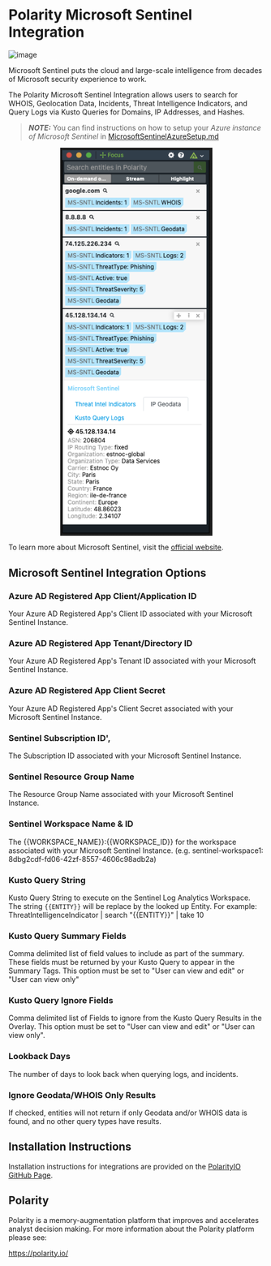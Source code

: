# Polarity Microsoft Sentinel Integration

![image](https://img.shields.io/badge/status-beta-green.svg)

Microsoft Sentinel puts the cloud and large-scale intelligence from decades of Microsoft security experience to work. 

The Polarity Microsoft Sentinel Integration allows users to search for WHOIS, Geolocation 
Data, Incidents, Threat Intelligence Indicators, and Query Logs via Kusto Queries for Domains, IP Addresses, and Hashes.

> ***NOTE:*** You can find instructions on how to setup your _Azure instance of Microsoft Sentinel_ in [MicrosoftSentinelAzureSetup.md](./MicrosoftSentinelAzureSetup.md)

<div style="display:flex; justify-content:center; align-items: flex-start;">
  <img width="300" alt="Integration Example Search" src="./assets/integration-example.png">
</div>

To learn more about Microsoft Sentinel, visit the [official website](https://azure.microsoft.com/en-us/products/microsoft-sentinel/).


## Microsoft Sentinel Integration Options
### Azure AD Registered App Client/Application ID
Your Azure AD Registered App's Client ID associated with your Microsoft Sentinel Instance.

### Azure AD Registered App Tenant/Directory ID
Your Azure AD Registered App's Tenant ID associated with your Microsoft Sentinel Instance.

### Azure AD Registered App Client Secret
Your Azure AD Registered App's Client Secret associated with your Microsoft Sentinel Instance.

### Sentinel Subscription ID',
The Subscription ID associated with your Microsoft Sentinel Instance.

### Sentinel Resource Group Name
The Resource Group Name associated with your Microsoft Sentinel Instance.

### Sentinel Workspace Name & ID
The {{WORKSPACE_NAME}}:{{WORKSPACE_ID}} for the workspace associated with your Microsoft Sentinel Instance.
(e.g. sentinel-workspace1: 8dbg2cdf-fd06-42zf-8557-4606c98adb2a)

### Kusto Query String
Kusto Query String to execute on the Sentinel Log Analytics Workspace. 
The string `{{ENTITY}}` will be replace by the looked up Entity. 
For example: ThreatIntelligenceIndicator | search "{{ENTITY}}" | take 10

### Kusto Query Summary Fields
Comma delimited list of field values to include as part of the summary.  
These fields must be returned by your Kusto Query to appear in the Summary Tags. 
This option must be set to "User can view and edit" or "User can view only"

### Kusto Query Ignore Fields
Comma delimited list of Fields to ignore from the Kusto Query Results in the Overlay. 
This option must be set to "User can view and edit" or "User can view only".

### Lookback Days
The number of days to look back when querying logs, and incidents.

### Ignore Geodata/WHOIS Only Results
If checked, entities will not return if only Geodata and/or WHOIS data is found, and no other query types have results.

## Installation Instructions

Installation instructions for integrations are provided on the [PolarityIO GitHub Page](https://polarityio.github.io/).


## Polarity

Polarity is a memory-augmentation platform that improves and accelerates analyst decision making.  For more information about the Polarity platform please see:

https://polarity.io/
